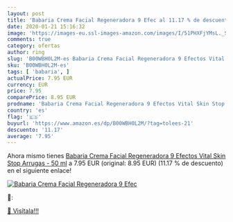 ```yaml
---
layout: post
title: 'Babaria Crema Facial Regeneradora 9 Efec al 11.17 % de descuento'
date: 2020-01-21 15:16:32
image: 'https://images-eu.ssl-images-amazon.com/images/I/51PHXFjYMsL._SL200_.jpg'
comments: true
category: ofertas
author: ring
slug: 'B00WBH0L2M-es Babaria Crema Facial Regeneradora 9 Efectos Vital Skin...'
sku: 'B00WBH0L2M-es'
tags: [ 'babaria', ]
actualPrice: 7.95 EUR
currency: EUR
price: 7.95
comparePrice: 8.95 EUR
prodname: 'Babaria Crema Facial Regeneradora 9 Efectos Vital Skin Stop Arrugas - 50 ml'
country: 'es'
flag: '🇪🇸'
buyurl: 'https://www.amazon.es/dp/B00WBH0L2M/?tag=tolees-21'
descuento: '11.17'
average: '7.95'
---
```


Ahora mismo tienes [Babaria Crema Facial Regeneradora 9 Efectos Vital Skin Stop Arrugas - 50 ml](https://www.amazon.es/dp/B00WBH0L2M/?tag=tolees-21) a 7.95 EUR (original: 8.95 EUR) (11.17 %  de descuento) en el siguiente enlace!

[![Babaria Crema Facial Regeneradora 9 Efec](https://images-eu.ssl-images-amazon.com/images/I/51PHXFjYMsL._SL200_.jpg)](https://www.amazon.es/dp/B00WBH0L2M/?tag=tolees-21)

🔎:


[🛒 Visítala!!!](https://www.amazon.es/dp/B00WBH0L2M/?tag=tolees-21)
